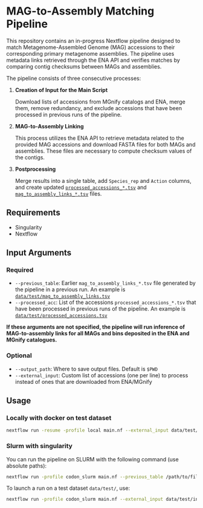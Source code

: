 # MAG-to-Assembly Matching Pipeline

This repository contains an in-progress Nextflow pipeline designed to match Metagenome-Assembled Genome (MAG) accessions to their corresponding primary metagenome assemblies. The pipeline uses metadata links retrieved through the ENA API and verifies matches by comparing contig checksums between MAGs and assemblies.

The pipeline consists of three consecutive processes:

1. **Creation of Input for the Main Script**

   Download lists of accessions from MGnify catalogs and ENA, merge them, remove redundancy, and exclude accessions that have been processed in previous runs of the pipeline.

2. **MAG-to-Assembly Linking**

   This process utilizes the ENA API to retrieve metadata related to the provided MAG accessions and download FASTA files for both MAGs and assemblies. These files are necessary to compute checksum values of the contigs.

3. **Postprocessing**

   Merge results into a single table, add `Species_rep` and `Action` columns, and create updated [`processed_accessions_*.tsv`](`data/test/processed_accessions.tsv`) and [`mag_to_assembly_links_*.tsv`](data/test/mag_to_assembly_links.tsv) files.

## Requirements

- Singularity
- Nextflow

## Input Arguments
 ### Required 
- `--previous_table`: Earlier `mag_to_assembly_links_*.tsv` file generated by the pipeline in a previous run. An example is [`data/test/mag_to_assembly_links.tsv`](data/test/mag_to_assembly_links.tsv)
- `--processed_acc`: List of the accessions `processed_accessions_*.tsv` that have been processed in previous runs of the pipeline. An example is [`data/test/processed_accessions.tsv`](`data/test/processed_accessions.tsv`)

__If these arguments are not specified, the pipeline will run inference of MAG-to-assembly links for all MAGs and bins deposited in the ENA and MGnify catalogues.__

### Optional 
- `--output_path`: Where to save output files. Default is `$PWD`
- `--external_input`: Custom list of accessions (one per line) to process instead of ones that are downloaded from ENA/MGnify

## Usage

### Locally with docker on test dataset

```bash
nextflow run -resume -profile local main.nf --external_input data/test/input_accessions.tsv --processed_acc data/test/processed_accessions.tsv --previous_table data/test/mag_to_assembly_links.tsv
```

### Slurm with singularity

You can run the pipeline on SLURM with the following command (use absolute paths):

```bash
nextflow run -profile codon_slurm main.nf --previous_table /path/to/file.tsv --processed_acc /path/to/file.tsv
```

To launch a run on a test dataset `data/test/`, use:

```bash
nextflow run -profile codon_slurm main.nf --external_input data/test/input_accessions.tsv --processed_acc data/test/processed_accessions.tsv --previous_table data/test/mag_to_assembly_links.tsv
```

